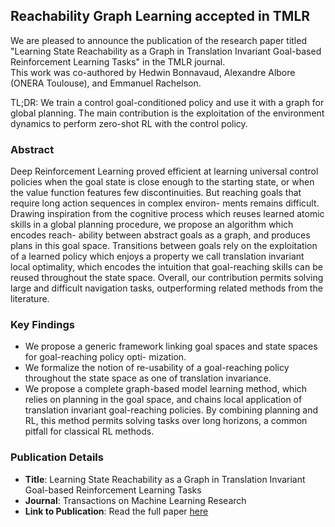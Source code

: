## Reachability Graph Learning accepted in TMLR

We are pleased to announce the publication of the research paper titled "Learning State Reachability as a Graph in Translation Invariant Goal-based Reinforcement Learning Tasks" in the TMLR journal.  
This work was co-authored by Hedwin Bonnavaud, Alexandre Albore (ONERA Toulouse), and Emmanuel Rachelson.

TL;DR: We train a control goal-conditioned policy and use it with a graph for global planning. The main contribution is the exploitation of the environment dynamics to perform zero-shot RL with the control policy.

### Abstract

Deep Reinforcement Learning proved efficient at learning universal control policies when
the goal state is close enough to the starting state, or when the value function features few
discontinuities. But reaching goals that require long action sequences in complex environ-
ments remains difficult. Drawing inspiration from the cognitive process which reuses learned
atomic skills in a global planning procedure, we propose an algorithm which encodes reach-
ability between abstract goals as a graph, and produces plans in this goal space. Transitions
between goals rely on the exploitation of a learned policy which enjoys a property we call
translation invariant local optimality, which encodes the intuition that goal-reaching skills
can be reused throughout the state space. Overall, our contribution permits solving large
and difficult navigation tasks, outperforming related methods from the literature.

### Key Findings

- We propose a generic framework linking goal spaces and state spaces for goal-reaching policy opti-
mization.
- We formalize the notion of re-usability of a goal-reaching policy throughout the state space as one
of translation invariance.
- We propose a complete graph-based model learning method, which relies on planning in the goal
space, and chains local application of translation invariant goal-reaching policies. By combining
planning and RL, this method permits solving tasks over long horizons, a common pitfall for classical
RL methods.
  
### Publication Details

* **Title**: Learning State Reachability as a Graph in Translation Invariant Goal-based Reinforcement Learning Tasks
* **Journal**: Transactions on Machine Learning Research
* **Link to Publication**: Read the full paper [here](https://openreview.net/pdf?id=PkHkPQMTxg)

